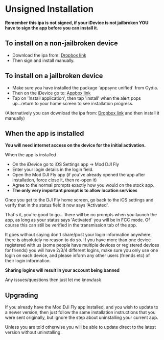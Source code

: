 # Unsigned Installation

**Remember this ipa is not signed, if your iDevice is not jailbroken YOU have to sign the app before you can install it.**

## To install on a non-jailbroken device

* Download the ipa from: [Dropbox link](http://moddjifly.ddns.net)
* Then sign and install manually.

## To install on a jailbroken device

* Make sure you have installed the package 'appsync unified' from Cydia.
* Then on the iDevice go to: [Appbox link](http://flyunsigned.ddns.net)
* Tap on 'Install application', then tap 'install' when the alert pops up...return 	to your home screen to see installation progress.

(Alternatively you can download the ipa from: [Dropbox link](http://moddjifly.ddns.net) and then install it manually)


## When the app is installed

**You will need internet access on the device for the initial activation.**

When the app is installed
* On the iDevice go to iOS Settings app -> Mod DJI Fly
* Enter your login details in the login field.
* Open the Mod DJI Fly app (if you've already opened the app after installation, force close it, then re-open it)
* Agree to the normal prompts exactly how you would on the stock app.
* **The only very important prompt is to allow location services**

Once you get to the DJI Fly home screen, go back to the iOS settings and verify that in the status field it now says 'Activated'.

That's it, you're good to go... there will be no prompts when you launch the app, as long as your status says 'Activated' you will be in FCC mode. Of course this can still be verified in the transmission tab of the app.

It goes without saying don't share/post your login information anywhere, there is absolutely no reason to do so.
If you have more than one device registered with us (some people have multiple devices or registered devices for friends) you will have 2/3/4 different logins, make sure you only use one login on each device, and please inform any other users (friends etc) of their login information.

**Sharing logins will result in your account being banned**

Any issues/questions then just let me know/ask


## Upgrading

If you already have the Mod DJI Fly app installed, and you wish to update to a newer version, then just follow the same installation instructions that you were sent originally, but ignore the step about uninstalling your current app.

Unless you are told otherwise you will be able to update direct to the latest version without uninstalling.
